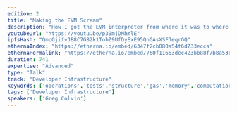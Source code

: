 ```yaml
---
edition: 2
title: "Making the EVM Scream"
description: "How I got the EVM interpreter from where it was to where it will be in the future."
youtubeUrl: "https://youtu.be/p30mjDMhmlE"
ipfsHash: "QmcGjifvJB8C7G82k1TobZ9UfDyExE95QnGAsXSFJeqrGQ"
ethernaIndex: "https://etherna.io/embed/6347f2cb080a54f6d733ecca"
ethernaPermalink: "https://etherna.io/embed/760f11653dec423bb88f7b8a53ddd7ec2c9d5389205a251fd8be67304d856def"
duration: 741
expertise: "Advanced"
type: "Talk"
track: "Developer Infrastructure"
keywords: ['operations','tests','structure','gas','memory','computation','threading','opcode','interpreter','constant','gmp','boost','arithmetic']
tags: ['Developer Infrastructure']
speakers: ['Greg Colvin']
---
```

